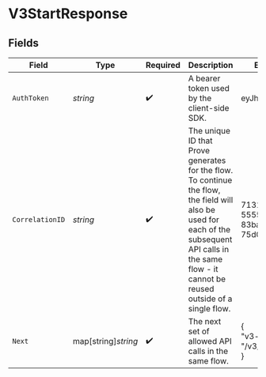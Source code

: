# V3StartResponse


## Fields

| Field                                                                                                                                                                                                    | Type                                                                                                                                                                                                     | Required                                                                                                                                                                                                 | Description                                                                                                                                                                                              | Example                                                                                                                                                                                                  |
| -------------------------------------------------------------------------------------------------------------------------------------------------------------------------------------------------------- | -------------------------------------------------------------------------------------------------------------------------------------------------------------------------------------------------------- | -------------------------------------------------------------------------------------------------------------------------------------------------------------------------------------------------------- | -------------------------------------------------------------------------------------------------------------------------------------------------------------------------------------------------------- | -------------------------------------------------------------------------------------------------------------------------------------------------------------------------------------------------------- |
| `AuthToken`                                                                                                                                                                                              | *string*                                                                                                                                                                                                 | :heavy_check_mark:                                                                                                                                                                                       | A bearer token used by the client-side SDK.                                                                                                                                                              | eyJhbGciOi...                                                                                                                                                                                            |
| `CorrelationID`                                                                                                                                                                                          | *string*                                                                                                                                                                                                 | :heavy_check_mark:                                                                                                                                                                                       | The unique ID that Prove generates for the flow. To continue the flow, the field will also be used for each of the subsequent API calls in the same flow - it cannot be reused outside of a single flow. | 713189b8-5555-4b08-83ba-75d08780aebd                                                                                                                                                                     |
| `Next`                                                                                                                                                                                                   | map[string]*string*                                                                                                                                                                                      | :heavy_check_mark:                                                                                                                                                                                       | The next set of allowed API calls in the same flow.                                                                                                                                                      | {<br/>"v3-validate": "/v3/validate"<br/>}                                                                                                                                                                |